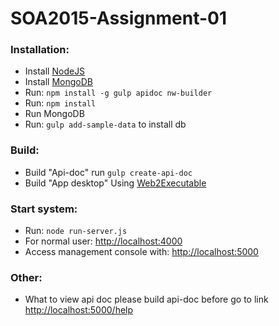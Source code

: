 # SOA2015-Assignment-01

### Installation:
 - Install [NodeJS](https://nodejs.org/en/) 
 - Install [MongoDB](https://www.mongodb.org/downloads "mongoDB")
 - Run: `npm install -g gulp apidoc nw-builder`
 - Run: `npm install`
 - Run MongoDB 
 - Run: `gulp add-sample-data` to install db
 
### Build:
 - Build "Api-doc" run `gulp create-api-doc`
 - Build "App desktop" Using [Web2Executable](https://github.com/jyapayne/Web2Executable)

### Start system:
 - Run: `node run-server.js`
 - For normal user: [http://localhost:4000](http://localhost:4000)
 - Access management console with: [http://localhost:5000](http://localhost:5000)
 
### Other:
 - What to view api doc please build api-doc before go to link [http://localhost:5000/help](http://localhost:5000/help)